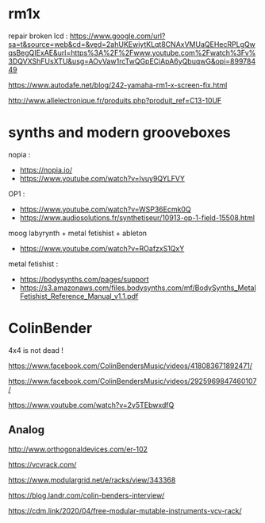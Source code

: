 # rm1x

repair broken lcd : https://www.google.com/url?sa=t&source=web&cd=&ved=2ahUKEwiytKLqt8CNAxVMUaQEHecRPLgQwqsBegQIExAE&url=https%3A%2F%2Fwww.youtube.com%2Fwatch%3Fv%3DQVXShFUsXTU&usg=AOvVaw1rcTwQGpECiApA6yQbuqwG&opi=89978449

https://www.autodafe.net/blog/242-yamaha-rm1-x-screen-fix.html

http://www.allelectronique.fr/produits.php?produit_ref=C13-10UF

# synths and modern grooveboxes 
nopia :
- https://nopia.io/
- https://www.youtube.com/watch?v=Ivuy9QYLFVY

OP1 : 
- https://www.youtube.com/watch?v=WSP36Ecmk0Q
- https://www.audiosolutions.fr/synthetiseur/10913-op-1-field-15508.html

moog labyrynth + metal fetishist + ableton
- https://www.youtube.com/watch?v=ROafzxS1QxY

metal fetishist : 
- https://bodysynths.com/pages/support
- https://s3.amazonaws.com/files.bodysynths.com/mf/BodySynths_MetalFetishist_Reference_Manual_v1.1.pdf



# ColinBender

4x4 is not dead !

https://www.facebook.com/ColinBendersMusic/videos/418083671892471/

https://www.facebook.com/ColinBendersMusic/videos/2925969847460107/

https://www.youtube.com/watch?v=2y5TEbwxdfQ

## Analog

http://www.orthogonaldevices.com/er-102

https://vcvrack.com/

https://www.modulargrid.net/e/racks/view/343368

https://blog.landr.com/colin-benders-interview/

https://cdm.link/2020/04/free-modular-mutable-instruments-vcv-rack/
